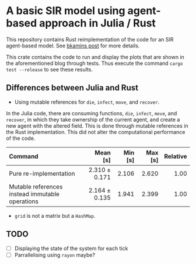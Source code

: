 # A basic SIR model using agent-based approach in Julia / Rust

This repository contains Rust reimplementation of the code for an SIR agent-based model. See [bkamins post](https://bkamins.github.io/julialang/2020/08/22/sir.html) for more details.

This crate contains the code to run and display the plots that are shown in the aforementioned blog
through tests. Thus execute the command `cargo test --release` to see these results.

## Differences between Julia and Rust

- Using mutable references for `die`, `infect`, `move`, and `recover`. 

In the Julia code, there are consuming functions, `die`, `infect`, `move`, and `recover`,
in which they take ownership of the current agent, and create a new agent with the altered
field. This is done through mutable references in the Rust implementation.
This did not alter the computational performance of the code.

| Command | Mean [s] | Min [s] | Max [s] | Relative |
|:---|---:|---:|---:|---:|
| Pure re-implementation | 2.310 ± 0.171 | 2.106 | 2.620 | 1.00 |
| Mutable references instead immutable operations | 2.164 ± 0.135 | 1.941 | 2.399 | 1.00 |


- `grid` is not a matrix but a `HashMap`.

## TODO

- [ ] Displaying the state of the system for each tick
- [ ] Parrallelising using `rayon` maybe?